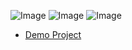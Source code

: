 ![Image](https://github.com/user-attachments/assets/a7b56088-4e76-4d13-9cca-8cadbb3e2ca4)
![Image](https://github.com/user-attachments/assets/41d5f85e-2514-4c01-af3e-f236b95f395b)
![Image](https://github.com/user-attachments/assets/e2c6e16e-1097-44f7-9144-989e509c5b83)
- [Demo Project](https://parallax2-qttv.vercel.app/)
